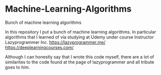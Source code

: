 # Machine-Learning-Algorithms
Bunch of machine learning algorithms

In this repository I put a bunch of machine learning algorithms.
In particular algorithms that I learned of via studying at Udemy under course
Instructor Lazyprogrammer Inc. https://lazyprogrammer.me/ https://deeplearningcourses.com/

Although I can honestly say that I wrote this code myself, there are a lot of similarites
to the code found at the page of lazyprogrammer and all tribute goes to him.

